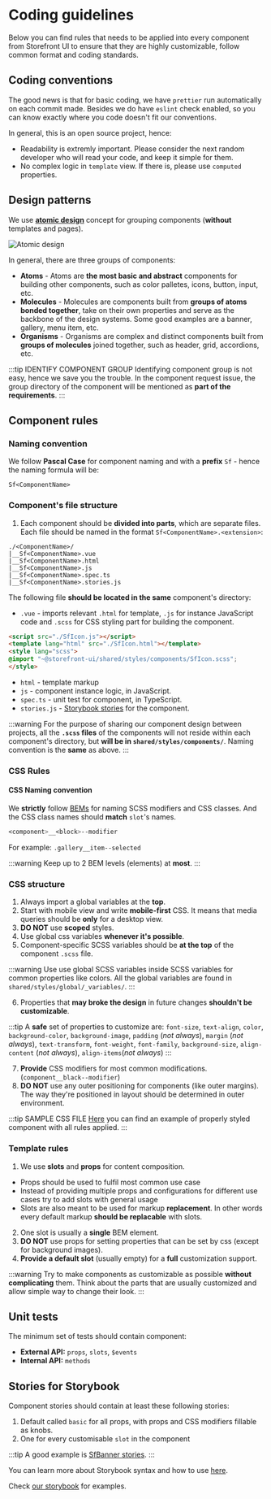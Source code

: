 # Coding guidelines

Below you can find rules that needs to be applied into every component from Storefront UI to ensure that they are highly customizable, follow common format and coding standards.

## Coding conventions

The good news is that for basic coding, we have `prettier` run automatically on each commit made. Besides we do have `eslint` check enabled, so you can know exactly where you code doesn't fit our conventions.

In general, this is an open source project, hence:

* Readability is extremly important. Please consider the next random developer who will read your code, and keep it simple for them.
* No complex logic in `template` view. If there is, please use `computed` properties.

## Design patterns

We use [**atomic design**](http://bradfrost.com/blog/post/atomic-web-design/) concept for grouping components (**without** templates and pages). 

![Atomic design](https://res.cloudinary.com/mayashavin/image/upload/h_150/v1567776459/StorefrontUI/atomic-design.png)

In general, there are three groups of components:
* **Atoms** - Atoms are **the most basic and abstract** components for building other components, such as color palletes, icons, button, input, etc.
* **Molecules** - Molecules are components built from **groups of atoms bonded together**, take on their own properties and serve as the backbone of the design systems. Some good examples are a banner, gallery, menu item, etc.
* **Organisms** - Organisms are complex and distinct components built from **groups of molecules** joined together, such as header, grid, accordions, etc.

:::tip IDENTIFY COMPONENT GROUP
Identifying component group is not easy, hence we save you the trouble. In the component request issue, the group directory of the component will be mentioned as **part of the requirements**.
:::

## Component rules

### Naming convention

We follow **Pascal Case** for component naming and with a **prefix** `Sf` - hence the naming formula will be:

```
Sf<ComponentName>
```

### Component's file structure

1. Each component should be **divided into parts**, which are separate files. Each file should be named in the format `Sf<ComponentName>.<extension>`:

```
./<ComponentName>/
|__Sf<ComponentName>.vue
|__Sf<ComponentName>.html
|__Sf<ComponentName>.js
|__Sf<ComponentName>.spec.ts
|__Sf<ComponentName>.stories.js
```

The following file **should be located in the same** component's directory:
* `.vue` - imports relevant `.html` for template, `.js` for instance JavaScript code and `.scss` for CSS styling part for building the component.
```html
<script src="./SfIcon.js"></script>
<template lang="html" src="./SfIcon.html"></template>
<style lang="scss">
@import "~@storefront-ui/shared/styles/components/SfIcon.scss";
</style>
```

* `html` - template markup
* `js` - component instance logic, in JavaScript.
* `spec.ts` - unit test for component, in TypeScript.
* `stories.js` - [Storybook stories](https://storybook.js.org/) for the component.

:::warning
For the purpose of sharing our component design between projects, all the **`.scss` files** of the components will not reside within each component's directory, but **will be in `shared/styles/components/`**. Naming convention is the **same** as above.
:::
 
### CSS Rules

#### CSS Naming convention

We **strictly** follow [BEMs](http://getbem.com/introduction/) for naming SCSS modifiers and CSS classes. And the CSS class names should **match** `slot`'s names.

```css
<component>__<block>--modifier
```

For example: `.gallery__item--selected`

:::warning
Keep up to 2 BEM levels (elements) at **most**.
:::


### CSS structure

1. Always import a global variables at the **top**.
2. Start with mobile view and write **mobile-first** CSS. It means that media queries should be **only** for a desktop view.
3. **DO NOT** use **scoped** styles.
4. Use global css variables **whenever it's possible**.
5. Component-specific SCSS variables should be **at the top** of the component `.scss` file.

:::warning
Use use global SCSS variables inside SCSS variables for common properties like colors. All the global variables are found in `shared/styles/global/_variables/`.
:::

6. Properties that **may broke the design** in future changes **shouldn't be customizable**. 

:::tip 
A **safe** set of properties to customize are: `font-size`, `text-align`, `color`, `background-color`, `background-image`, `padding` (_not always_), `margin` (_not always_), `text-transform`, `font-weight`, `font-family`, `background-size`, `align-content` (_not always_), `align-items`(_not always_)
:::

7. **Provide** CSS modifiers for most common modifications. (`component__black--modifier`)
8. **DO NOT** use any outer positioning for components (like outer margins). The way they're positioned in layout should be determined in outer environment.

:::tip SAMPLE CSS FILE
[Here](https://github.com/DivanteLtd/storefront-ui/blob/master/src/components/molecules/SfBanner/SfBanner.scss) you can find an example of properly styled component with all rules applied.
:::

### Template rules

1. We use **slots** and **props** for content composition. 
* Props should be used to fulfil most common use case
* Instead of providing multiple props and configurations for different use cases try to add slots with general usage
* Slots are also meant to be used for markup **replacement**. In other words every default markup **should be replacable** with slots.

2. One slot is usually a **single** BEM element.
3. **DO NOT** use props for setting properties that can be set by css (except for background images).
4. **Provide a default slot** (usually empty) for a **full** customization support.

:::warning
Try to make components as customizable as possible **without complicating** them. Think about the parts that are usually customized and allow simple way to change their look.
:::

## Unit tests

The minimum set of tests should contain component:
- **External API:** `props`, `slots`, `$events`
- **Internal API:** `methods`

## Stories for Storybook

Component stories should contain at least these following stories:
1. Default called `basic` for all props, with props and CSS modifiers fillable as knobs.
2. One for every customisable `slot` in the component

:::tip
A good example is [SfBanner stories](https://github.com/DivanteLtd/storefront-ui/blob/master/src/components/molecules/SfBanner/SfBanner.stories.js).
:::

You can learn more about Storybook syntax and how to use [here](https://storybook.js.org).

Check [our storybook](http://storefrontui-storybook.netlify.com) for examples.